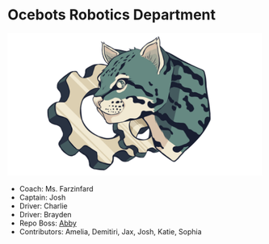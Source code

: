 # Ocebots Robotics Department

![Logo](https://raw.githubusercontent.com/Ocebots/logo/69b2fc64cdb84ce3fd0f733b1f4863dbba597b6e/logo.webp)

- Coach: Ms. Farzinfard
- Captain: Josh
- Driver: Charlie
- Driver: Brayden
- Repo Boss: [Abby](https://github.com/Smokeyoy)
- Contributors: Amelia, Demitiri, Jax, Josh, Katie, Sophia

